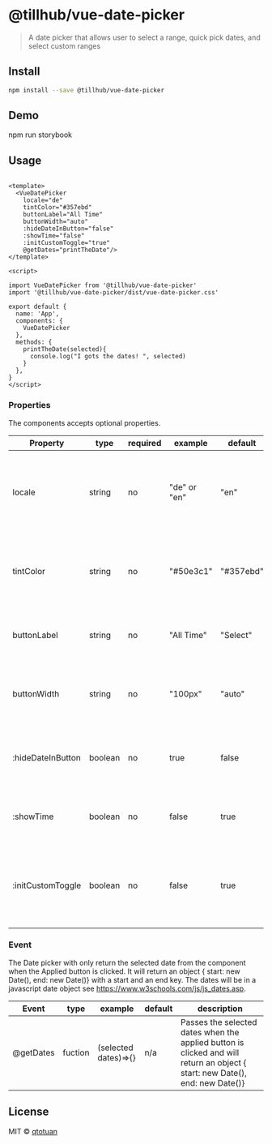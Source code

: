 # @tillhub/vue-date-picker
> A date picker that allows user to select a range, quick pick dates, and select custom ranges

## Install

```bash
npm install --save @tillhub/vue-date-picker
```

## Demo

npm run storybook

## Usage

```

<template>
  <VueDatePicker 
    locale="de"
    tintColor="#357ebd"
    buttonLabel="All Time"
    buttonWidth="auto"
    :hideDateInButton="false"
    :showTime="false"
    :initCustomToggle="true"
    @getDates="printTheDate"/>
</template>

<script>

import VueDatePicker from '@tillhub/vue-date-picker'
import '@tillhub/vue-date-picker/dist/vue-date-picker.css'

export default {
  name: 'App',
  components: {
    VueDatePicker
  },
  methods: {
    printTheDate(selected){
      console.log("I gots the dates! ", selected)
    }
  },
}
</script>

```

### Properties

The components accepts optional properties.

| Property          | type    | required | example      | default   | description                                                                |
| ----------------- | ------  | -------- | ------------ | --------- | -------------------------------------------------------------------------- |
| locale            | string  | no       | "de" or "en" | "en"      | Currently only German and English is supported. Only 'de' and 'en '        |
| tintColor         | string  | no       | "#50e3c1"    | "#357ebd" | This allows customized color of the highlighted date range on the calender |
| buttonLabel       | string  | no       | "All Time"   | "Select"  | Customized Button Lable to override default                                |
| buttonWidth       | string  | no       | "100px"      | "auto"    | Overrides the button width, but default it adjust to content               |
| :hideDateInButton | boolean | no       | true         | false     | Overrides the applied date being showed in place of Button label           |
| :showTime         | boolean | no       | false        | true      | Overrides the time being shown next to the date                            |
| :initCustomToggle | boolean | no       | false        | true      | Activates or de-activate Custom toggle at the bottom on inital open        |

### Event
The Date picker with only return the selected date from the component when the Applied button is clicked. It will return an object { start: new Date(), end: new Date()} with a start and an end key. The dates will be in a javascript date object see https://www.w3schools.com/js/js_dates.asp.

| Event     | type     | example              | default | description                                                                                                                    |
| --------- | -------- | -------------------- | ------- | --------------------------------------------------------------------------------------------------------------------------- |
| @getDates | fuction  | (selected dates)=>{} | n/a     | Passes the selected dates when the applied button is clicked and will return an object  { start: new Date(), end: new Date()}  |


## License

MIT © [qtotuan](https://github.com/qtotuan) 
